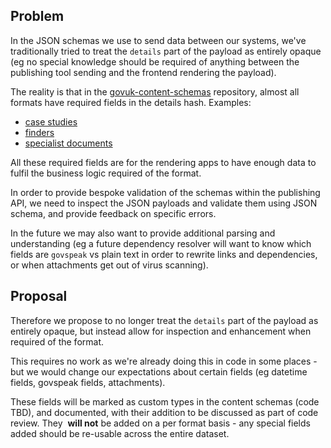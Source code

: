 ## Problem

In the JSON schemas we use to send data between our systems, we've traditionally tried to treat the `details` part of the payload as entirely opaque (eg no special knowledge should be required of anything between the publishing tool sending and the frontend rendering the payload).

The reality is that in the [govuk-content-schemas](https://github.com/alphagov/govuk-content-schemas) repository, almost all formats have required fields in the details hash. Examples:

- [case studies](https://github.com/alphagov/govuk-content-schemas/blob/b02afaac06ddd965e114b3ff577faf1952c628e0/formats/case_study/publisher/details.json#L6-L7)
- [finders](https://github.com/alphagov/govuk-content-schemas/blob/b02afaac06ddd965e114b3ff577faf1952c628e0/formats/finder/publisher/details.json#L6-L7)
- [specialist documents](https://github.com/alphagov/govuk-content-schemas/blob/b02afaac06ddd965e114b3ff577faf1952c628e0/formats/specialist_document/publisher/details.json#L6-L8)

All these required fields are for the rendering apps to have enough data to fulfil the business logic required of the format.

In order to provide bespoke validation of the schemas within the publishing API, we need to inspect the JSON payloads and validate them using JSON schema, and provide feedback on specific errors.

In the future we may also want to provide additional parsing and understanding (eg a future dependency resolver will want to know which fields are&nbsp;`govspeak`&nbsp;vs plain text in order to rewrite links and dependencies, or when attachments get out of virus scanning).

## Proposal

Therefore we propose to no longer treat the `details`&nbsp;part of the payload as entirely opaque, but instead allow for inspection and enhancement when required of the format.

This requires no work as we're already doing this in code in some places - but we would change our expectations about certain fields (eg datetime fields, govspeak fields, attachments).

These fields will be marked as custom types in the content schemas (code TBD), and documented, with their addition to be discussed as part of code review. They&nbsp; **will not** be added on a per format basis - any special fields added should be re-usable across the entire dataset.

&nbsp;

&nbsp;

&nbsp;

&nbsp;

&nbsp;

&nbsp;

&nbsp;

